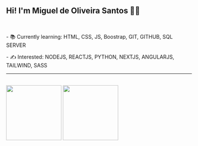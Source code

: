 ## Hi! I'm Miguel de Oliveira Santos 👋🙂 

<br>

<p>- 📚 Currently learning: HTML, CSS, JS, Boostrap, GIT, GITHUB, SQL SERVER</p>   
<p>- ✍ Interested: NODEJS, REACTJS, PYTHON, NEXTJS, ANGULARJS, TAILWIND, SASS</p>
<HR> 
   <br>
   <div>
<img height="150em" src="https://github-readme-stats.vercel.app/api/top-langs/?username=miguelsantos1&layout=compact&langs_count=7&theme=ocean_dark"/> 
      <img height="150em" src="https://github-readme-stats.vercel.app/api?username=miguelsantos1&theme=ocean_dark&show_icons=true"/>
</div>

 

   
  


   

